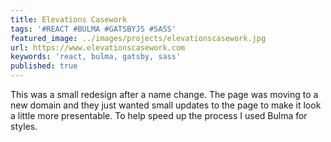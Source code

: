 ```yaml
---
title: Elevations Casework
tags: '#REACT #BULMA #GATSBYJS #SASS'
featured_image: ../images/projects/elevationscasework.jpg
url: https://www.elevationscasework.com
keywords: 'react, bulma, gatsby, sass'
published: true
---
```


This was a small redesign after a name change. The page was moving to a new domain and they just wanted small updates to the page to make it look a little more presentable. To help speed up the process I used Bulma for styles.
